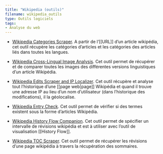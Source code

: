 ```yaml
---
title: "Wikipedia (outils)"
filename: wikipedia_outils
type: Outils logiciels
tags:
- Analyse du web
---
```


- [Wikipedia Categories Scraper](https://tools.digitalmethods.net/beta/wikipediaCategoryAnalysis/). A partir de l’[[URL]] d’un article wikipédia, cet outil récupère les catégories d’articles et les catégories des articles liés dans toutes les langues.

- [Wikipedia Cross-Lingual Image Analysis](https://tools.digitalmethods.net/beta/wikipediaCrosslingualImageAnalysis/). Cet outil permet de récupérer et de comparer toutes les images des différentes versions linguistiques d’un article Wikipédia.

- [Wikipedia Edits Scraper and IP Localizer](https://tools.digitalmethods.net/beta/wikipedia2geo/). Cet outil récupère et analyse tout l’historique d’une [[page web|page]] Wikipédia et quand il trouve une adresse IP au lieu d’un nom d’utilisateur (dans l’historique des modifications), il la géolocalise.

- [Wikipedia Entry Check](https://tools.digitalmethods.net/beta/wikipediaEntryCheck/). Cet outil permet de vérifier si des termes existent sous la forme d’articles Wikipédia.

- [Wikipedia History Flow Companion](https://tools.digitalmethods.net/beta/wikipediaHistoryFlowCompanion/). Cet outil permet de spécifier un intervalle de révisions wikipédia et est à utiliser avec l’outil de visualisation [[History Flow]].

- [Wikipedia TOC Scraper](https://tools.digitalmethods.net/beta/wikitoc/). Cet outil permet de récupérer les révisions d’une page wikipédia à travers la récupération des sommaires.

